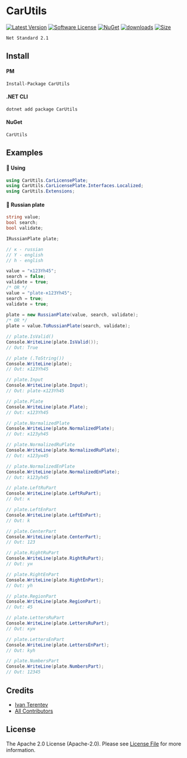 # CarUtils

[![Latest Version](https://img.shields.io/github/v/tag/terentev-space/CarUtils)](https://github.com/terentev-space/CarUtils/releases)
[![Software License](https://img.shields.io/badge/license-Apache_2.0-brightgreen.svg)](LICENSE)
[![NuGet](https://img.shields.io/nuget/v/CarUtils.svg)](https://www.nuget.org/packages/CarUtils)
[![downloads](https://img.shields.io/nuget/dt/CarUtils)](https://www.nuget.org/packages/CarUtils)
[![Size](https://img.shields.io/github/repo-size/terentev-space/CarUtils.svg)]()

`Net Standard 2.1`

## Install

#### PM
```
Install-Package CarUtils
```

#### .NET CLI
```
dotnet add package CarUtils
```

#### NuGet
```
CarUtils
```

## Examples

#### 🔶 Using
```c#
using CarUtils.CarLicensePlate;
using CarUtils.CarLicensePlate.Interfaces.Localized;
using CarUtils.Extensions;
```

#### 🔶 Russian plate
```c#
string value;
bool search;
bool validate;

IRussianPlate plate;

// к - russian
// Y - english
// h - english

value = "к123Yh45";
search = false;
validate = true;
/* OR */
value = "plate-к123Yh45";
search = true;
validate = true;
            
plate = new RussianPlate(value, search, validate);
/* OR */
plate = value.ToRussianPlate(search, validate);

// plate.IsValid()
Console.WriteLine(plate.IsValid());
// Out: True

// plate (.ToString())
Console.WriteLine(plate);
// Out: к123Yh45

// plate.Input
Console.WriteLine(plate.Input);
// Out: plate-к123Yh45

// plate.Plate
Console.WriteLine(plate.Plate);
// Out: к123Yh45

// plate.NormalizedPlate
Console.WriteLine(plate.NormalizedPlate);
// Out: к123yh45

// plate.NormalizedRuPlate
Console.WriteLine(plate.NormalizedRuPlate);
// Out: к123ун45

// plate.NormalizedEnPlate
Console.WriteLine(plate.NormalizedEnPlate);
// Out: k123yh45

// plate.LeftRuPart
Console.WriteLine(plate.LeftRuPart);
// Out: к

// plate.LeftEnPart
Console.WriteLine(plate.LeftEnPart);
// Out: k

// plate.CenterPart
Console.WriteLine(plate.CenterPart);
// Out: 123

// plate.RightRuPart
Console.WriteLine(plate.RightRuPart);
// Out: ун

// plate.RightEnPart
Console.WriteLine(plate.RightEnPart);
// Out: yh

// plate.RegionPart
Console.WriteLine(plate.RegionPart);
// Out: 45

// plate.LettersRuPart
Console.WriteLine(plate.LettersRuPart);
// Out: кун

// plate.LettersEnPart
Console.WriteLine(plate.LettersEnPart);
// Out: kyh

// plate.NumbersPart
Console.WriteLine(plate.NumbersPart);
// Out: 12345
```

## Credits

- [Ivan Terentev](https://github.com/terentev-space)
- [All Contributors](https://github.com/terentev-space/CarUtils/contributors)

## License

The Apache 2.0 License (Apache-2.0). Please see [License File](LICENSE) for more information.
